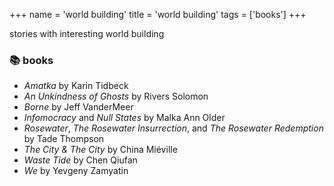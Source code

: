 +++
name = 'world building'
title = 'world building'
tags = ['books']
+++

stories with interesting world building

### 📚 books

- _Amatka_ by Karin Tidbeck
- _An Unkindness of Ghosts_	by Rivers Solomon
- _Borne_ by Jeff VanderMeer
- _Infomocracy_ and _Null States_ by Malka Ann Older
- _Rosewater_, _The Rosewater Insurrection_, and _The Rosewater Redemption_ by Tade Thompson
- _The City & The City_ by China Miéville
- _Waste Tide_ by Chen Qiufan
- _We_ by Yevgeny Zamyatin
